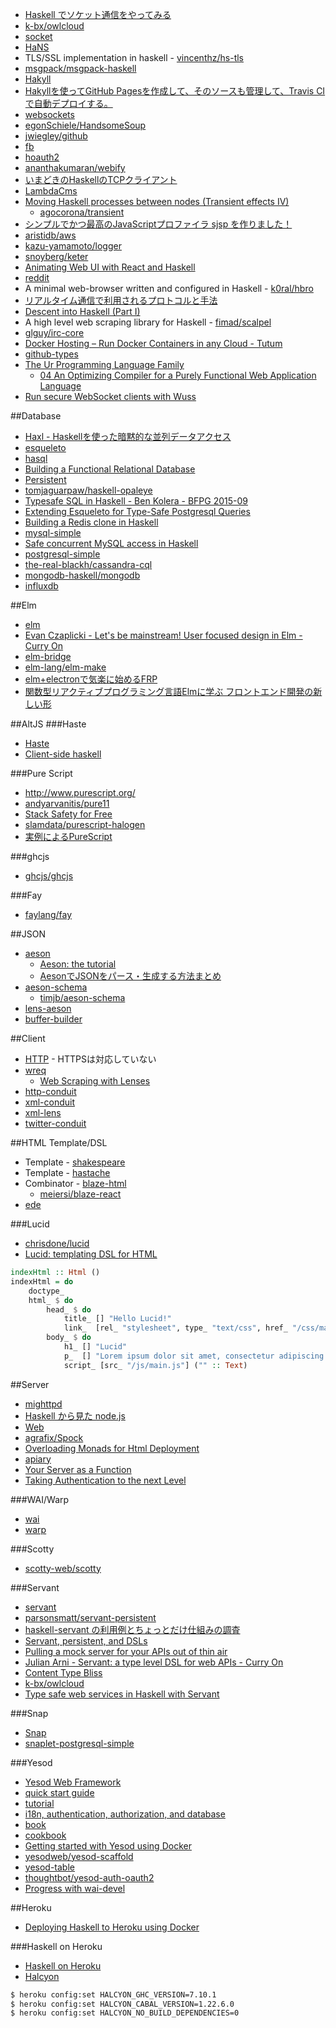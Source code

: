 * [Haskell でソケット通信をやってみる](http://yasutech.blogspot.jp/2012/01/haskell.html)
* [k-bx/owlcloud](https://github.com/k-bx/owlcloud)
* [socket](https://hackage.haskell.org/package/socket)
* [HaNS](https://hackage.haskell.org/package/hans)
* TLS/SSL implementation in haskell - [vincenthz/hs-tls](https://github.com/vincenthz/hs-tls)
* [msgpack/msgpack-haskell](https://github.com/msgpack/msgpack-haskell)
* [Hakyll](http://jaspervdj.be/hakyll/)
* [Hakyllを使ってGitHub Pagesを作成して、そのソースも管理して、Travis CIで自動デプロイする。](http://imokuri123.com/blog/2015/04/create-github-pages-with-hakyll.html)
* [websockets](http://jaspervdj.be/websockets/)
* [egonSchiele/HandsomeSoup](https://github.com/egonSchiele/HandsomeSoup)
* [jwiegley/github](https://github.com/jwiegley/github)
* [fb](https://hackage.haskell.org/package/fb)
* [hoauth2](http://hackage.haskell.org/package/hoauth2)
* [ananthakumaran/webify](https://github.com/ananthakumaran/webify)
* [いまどきのHaskellのTCPクライアント](http://qiita.com/tanakh/items/504747fd1e960d07edbf)
* [LambdaCms](http://lambdacms.org/)
* [Moving Haskell processes between nodes (Transient effects IV)](https://www.fpcomplete.com/user/agocorona/moving-haskell-processes-between-nodes-transient-effects-iv)
  * [agocorona/transient](https://github.com/agocorona/transient)
* [シンプルでかつ最高のJavaScriptプロファイラ sjsp を作りました！](http://itchyny.hatenablog.com/entry/2015/07/01/120000)
* [aristidb/aws](https://github.com/aristidb/aws)
* [kazu-yamamoto/logger](https://github.com/kazu-yamamoto/logger)
* [snoyberg/keter](https://github.com/snoyberg/keter)
* [Animating Web UI with React and Haskell](http://joelburget.com/react-haskell/)
* [reddit](https://hackage.haskell.org/package/reddit)
* A minimal web-browser written and configured in Haskell - [k0ral/hbro](https://github.com/k0ral/hbro)
* [リアルタイム通信で利用されるプロトコルと手法](http://tech.guitarrapc.com/entry/2015/08/17/044937)
* [Descent into Haskell (Part I)](https://www.facebook.com/notes/10153092264418543/)
* A high level web scraping library for Haskell - [fimad/scalpel](https://github.com/fimad/scalpel)
* [glguy/irc-core](https://github.com/glguy/irc-core)
* [Docker Hosting – Run Docker Containers in any Cloud - Tutum](https://www.tutum.co/)
* [github-types](https://hackage.haskell.org/package/github-types)
* [The Ur Programming Language Family](http://www.impredicative.com/ur/)
  * [04 An Optimizing Compiler for a Purely Functional Web Application Language](https://www.youtube.com/watch?v=McYhbIubeTc)
* [Run secure WebSocket clients with Wuss](http://taylor.fausak.me/2015/06/04/run-secure-websocket-clients-with-wuss/)

##Database
* [Haxl - Haskellを使った暗黙的な並列データアクセス](http://www.infoq.com/jp/news/2014/06/haxl)
* [esqueleto](http://hackage.haskell.org/package/esqueleto)
* [hasql](http://hackage.haskell.org/package/hasql)
* [Building a Functional Relational Database](http://referaat.cs.utwente.nl/conference/15/paper/7281/building-a-functional-relational-database.pdf)
* [Persistent](http://www.yesodweb.com/book/persistent)
* [tomjaguarpaw/haskell-opaleye](https://github.com/tomjaguarpaw/haskell-opaleye)
* [Typesafe SQL in Haskell - Ben Kolera - BFPG 2015-09](https://www.youtube.com/watch?v=A0oVn-GXOok)
* [Extending Esqueleto for Type-Safe Postgresql Queries](http://blog.jenkster.com/2015/07/extending-esqueleto-for-type-safe-postgresql-queries.html)
* [Building a Redis clone in Haskell](https://honza.ca/2015/09/building-a-redis-clone-in-haskell)
* [mysql-simple](https://hackage.haskell.org/package/mysql-simple)
* [Safe concurrent MySQL access in Haskell](https://ro-che.info/articles/2015-04-17-safe-concurrent-mysql-haskell)
* [postgresql-simple](https://hackage.haskell.org/package/postgresql-simple)
* [the-real-blackh/cassandra-cql](https://github.com/the-real-blackh/cassandra-cql)
* [mongodb-haskell/mongodb](https://github.com/mongodb-haskell/mongodb)
* [influxdb](https://hackage.haskell.org/package/influxdb)

##Elm
* [elm](http://elm-lang.org/)
* [Evan Czaplicki - Let's be mainstream! User focused design in Elm - Curry On](https://www.youtube.com/watch?v=oYk8CKH7OhE)
* [elm-bridge](http://hackage.haskell.org/package/elm-bridge)
* [elm-lang/elm-make](https://github.com/elm-lang/elm-make)
* [elm+electronで気楽に始めるFRP](http://qiita.com/yasuyuky/items/e28106e3dd7fed17d50f)
* [関数型リアクティブプログラミング言語Elmに学ぶ フロントエンド開発の新しい形](http://codezine.jp/article/detail/8873)

##AltJS
###Haste
* [Haste](http://haste-lang.org/)
* [Client-side haskell](http://ifeanyi.co/posts/client-side-haskell/)

###Pure Script
* <http://www.purescript.org/>
* [andyarvanitis/pure11](https://github.com/andyarvanitis/pure11)
* [Stack Safety for Free](http://functorial.com/stack-safety-for-free/index.pdf)
* [slamdata/purescript-halogen](https://github.com/slamdata/purescript-halogen)
* [実例によるPureScript](http://hiruberuto.bitbucket.org/purescript/)

###ghcjs
* [ghcjs/ghcjs](https://github.com/ghcjs/ghcjs)

###Fay
* [faylang/fay](https://github.com/faylang/fay)

##JSON
* [aeson](http://hackage.haskell.org/package/aeson)
  * [Aeson: the tutorial](http://artyom.me/aeson)
  * [AesonでJSONをパース・生成する方法まとめ](http://qiita.com/alpha22jp/items/4cc65f128962e11811fb)
* [aeson-schema](https://hackage.haskell.org/package/aeson-schema)
  * [timjb/aeson-schema](https://github.com/timjb/aeson-schema)
* [lens-aeson](https://hackage.haskell.org/package/lens-aeson)
* [buffer-builder](https://hackage.haskell.org/package/buffer-builder)

##Client
* [HTTP](https://hackage.haskell.org/package/HTTP) - HTTPSは対応していない
* [wreq](http://www.serpentine.com/wreq/)
  * [Web Scraping with Lenses](http://two-wrongs.com/web-scraping-with-lenses)
* [http-conduit](http://hackage.haskell.org/package/http-conduit)
* [xml-conduit](https://hackage.haskell.org/package/xml-conduit)
* [xml-lens](https://hackage.haskell.org/package/xml-lens)
* [twitter-conduit](http://hackage.haskell.org/package/twitter-conduit)

##HTML Template/DSL
* Template - [shakespeare](https://hackage.haskell.org/package/shakespeare)
* Template - [hastache](https://hackage.haskell.org/package/hastache)
* Combinator - [blaze-html](http://hackage.haskell.org/package/blaze-html)
  * [meiersi/blaze-react](https://github.com/meiersi/blaze-react)
* [ede](https://hackage.haskell.org/package/ede)

###Lucid
* [chrisdone/lucid](https://github.com/chrisdone/lucid)
* [Lucid: templating DSL for HTML](http://chrisdone.com/posts/lucid)

```haskell
indexHtml :: Html ()
indexHtml = do
    doctype_
    html_ $ do
        head_ $ do
            title_ [] "Hello Lucid!"
            link_  [rel_ "stylesheet", type_ "text/css", href_ "/css/main.css"]
        body_ $ do
            h1_ [] "Lucid"
            p_  [] "Lorem ipsum dolor sit amet, consectetur adipiscing elit,"
            script_ [src_ "/js/main.js"] ("" :: Text)
```

##Server
* [mighttpd](https://hackage.haskell.org/package/mighttpd)
* [Haskell から見た node.js](http://d.hatena.ne.jp/kazu-yamamoto/20110825/1314254885)
* [Web](http://www.scs.stanford.edu/14sp-cs240h/slides/web-slides.lhtml)
* [agrafix/Spock](https://github.com/agrafix/Spock)
* [Overloading Monads for Html Deployment](https://www.fpcomplete.com/user/AthanClark/overloaded-monadic-deployment)
* [apiary](https://hackage.haskell.org/package/apiary)
* [Your Server as a Function](http://monkey.org/~marius/funsrv.pdf)
* [Taking Authentication to the next Level](https://www.spock.li/2015/08/23/taking_authentication_to_the_next_level.html)

###WAI/Warp
* [wai](https://hackage.haskell.org/package/wai)
* [warp](https://hackage.haskell.org/package/warp)

###Scotty
* [scotty-web/scotty](https://github.com/scotty-web/scotty)

###Servant
* [servant](http://haskell-servant.github.io/)
* [parsonsmatt/servant-persistent](https://github.com/parsonsmatt/servant-persistent)
* [haskell-servant の利用例とちょっとだけ仕組みの調査](http://krdlab.hatenablog.com/entry/2014/12/31/170158)
* [Servant, persistent, and DSLs](https://hbtvl.wordpress.com/2015/06/28/servant-persistent-and-dsls/)
* [Pulling a mock server for your APIs out of thin air](https://haskell-servant.github.io/posts/2015-07-24-pulling-mock-servers-out-of-thin-air.html)
* [Julian Arni - Servant: a type level DSL for web APIs - Curry On](https://www.youtube.com/watch?v=snOBI8PcbMQ)
* [Content Type Bliss](http://haskell-servant.github.io/posts/2015-08-05-content-types.html)
* [k-bx/owlcloud](https://github.com/k-bx/owlcloud)
* [Type safe web services in Haskell with Servant](http://taylor.fausak.me/2015/08/23/type-safe-web-services-in-haskell-with-servant/)

###Snap
* [Snap](http://snapframework.com/)
* [snaplet-postgresql-simple](https://hackage.haskell.org/package/snaplet-postgresql-simple)

###Yesod
* [Yesod Web Framework](http://www.yesodweb.com/)
* [quick start guide](http://www.yesodweb.com/page/quickstart)
* [tutorial](http://yannesposito.com/Scratch/en/blog/Yesod-tutorial-for-newbies/)
* [i18n, authentication, authorization, and database](http://www.yesodweb.com/blog/2012/01/blog-example)
* [book](http://www.yesodweb.com/book)
* [cookbook](https://github.com/yesodweb/yesod/wiki/Cookbook)
* [Getting started with Yesod using Docker](https://ilikewhenit.works/blog/1)
* [yesodweb/yesod-scaffold](https://github.com/yesodweb/yesod-scaffold)
* [yesod-table](http://www.yesodweb.com/blog/2015/07/yesod-table)
* [thoughtbot/yesod-auth-oauth2](https://github.com/thoughtbot/yesod-auth-oauth2)
* [Progress with wai-devel](http://blog.urbanslug.com/programming/haskell/wai/wai-devel/2015/08/13/Progress-with-wai-devel.html)

##Heroku
* [Deploying Haskell to Heroku using Docker](http://www.reddit.com/r/haskell/comments/35he88/deploying_haskell_to_heroku_using_docker/)

###Haskell on Heroku
* [Haskell on Heroku](https://haskellonheroku.com/)
* [Halcyon](https://halcyon.sh/)

```bash
$ heroku config:set HALCYON_GHC_VERSION=7.10.1
$ heroku config:set HALCYON_CABAL_VERSION=1.22.6.0
$ heroku config:set HALCYON_NO_BUILD_DEPENDENCIES=0
```
